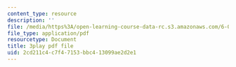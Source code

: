 ```yaml
---
content_type: resource
description: ''
file: /media/https%3A/open-learning-course-data-rc.s3.amazonaws.com/6-0001-introduction-to-computer-science-and-programming-in-python-fall-2016/2cd211c4c7f47153bbc413099ae2d2e1_MjbuarJ7SE0.pdf
file_type: application/pdf
resourcetype: Document
title: 3play pdf file
uid: 2cd211c4-c7f4-7153-bbc4-13099ae2d2e1
---
```

